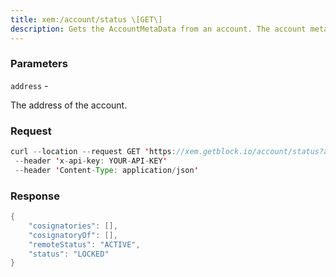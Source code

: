 ```yaml
---
title: xem:/account/status \[GET\]
description: Gets the AccountMetaData from an account. The account meta datadescribes additional information for the account.
---
```


### Parameters


`address` -

The address of the account.

### Request

``` java
curl --location --request GET 'https://xem.getblock.io/account/status?address=NCXIQA4FF5JB6AMQ53NQ3ZMRD3X3PJEWDJJJIGHT'
 --header 'x-api-key: YOUR-API-KEY' 
 --header 'Content-Type: application/json'
```

###  Response

``` java
{
    "cosignatories": [],
    "cosignatoryOf": [],
    "remoteStatus": "ACTIVE",
    "status": "LOCKED"
}
```


